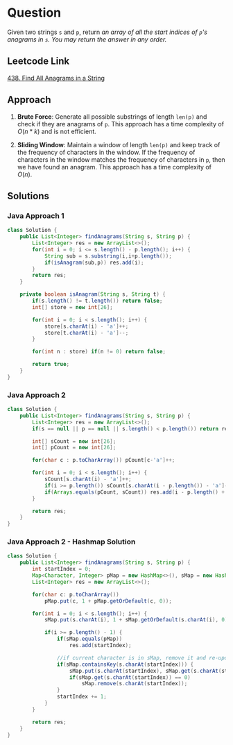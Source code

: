 # Question

Given two strings `s` and `p`, return _an array of all the start indices of `p`'s anagrams in `s`. You may return the answer in any order._

## Leetcode Link

[438. Find All Anagrams in a String](https://leetcode.com/problems/find-all-anagrams-in-a-string/)

## Approach

1. **Brute Force**: Generate all possible substrings of length `len(p)` and check if they are anagrams of `p`. This approach has a time complexity of $O(n*k)$ and is not efficient.

2. **Sliding Window**: Maintain a window of length `len(p)` and keep track of the frequency of characters in the window. If the frequency of characters in the window matches the frequency of characters in `p`, then we have found an anagram. This approach has a time complexity of $O(n)$.

## Solutions

### Java Approach 1

```java
class Solution {
    public List<Integer> findAnagrams(String s, String p) {
        List<Integer> res = new ArrayList<>();
        for(int i = 0; i <= s.length() - p.length(); i++) {
            String sub = s.substring(i,i+p.length());
            if(isAnagram(sub,p)) res.add(i);
        }
        return res;
    }

    private boolean isAnagram(String s, String t) {
        if(s.length() != t.length()) return false;
        int[] store = new int[26];

        for(int i = 0; i < s.length(); i++) {
            store[s.charAt(i) - 'a']++;
            store[t.charAt(i) - 'a']--;
        }

        for(int n : store) if(n != 0) return false;

        return true;
    }
}
```

### Java Approach 2

```java
class Solution {
    public List<Integer> findAnagrams(String s, String p) {
        List<Integer> res = new ArrayList<>();
        if(s == null || p == null || s.length() < p.length()) return res;

        int[] sCount = new int[26];
        int[] pCount = new int[26];

        for(char c : p.toCharArray()) pCount[c-'a']++;

        for(int i = 0; i < s.length(); i++) {
            sCount[s.charAt(i) - 'a']++;
            if(i >= p.length()) sCount[s.charAt(i - p.length()) - 'a']--;
            if(Arrays.equals(pCount, sCount)) res.add(i - p.length() + 1);
        }

        return res;
    }
}
```

### Java Approach 2 - Hashmap Solution

```java
class Solution {
    public List<Integer> findAnagrams(String s, String p) {
        int startIndex = 0;
        Map<Character, Integer> pMap = new HashMap<>(), sMap = new HashMap<>();
        List<Integer> res = new ArrayList<>();

        for(char c: p.toCharArray())
            pMap.put(c, 1 + pMap.getOrDefault(c, 0));

        for(int i = 0; i < s.length(); i++) {
            sMap.put(s.charAt(i), 1 + sMap.getOrDefault(s.charAt(i), 0));

            if(i >= p.length() - 1) {
                if(sMap.equals(pMap))
                    res.add(startIndex);

                //if current character is in sMap, remove it and re-update the map.
                if(sMap.containsKey(s.charAt(startIndex))) {
                    sMap.put(s.charAt(startIndex), sMap.get(s.charAt(startIndex)) - 1);
                    if(sMap.get(s.charAt(startIndex)) == 0)
                        sMap.remove(s.charAt(startIndex));
                }
                startIndex += 1;
            }
        }

        return res;
    }
}

```
